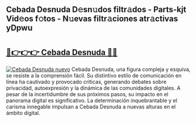 ## Cebada Desnuda D𝚎sn𝚞dos filtr𝚊dos - Parts-kjt Vid𝚎os f𝚘tos - N𝚞evas filtr𝚊ciones atr𝚊ctivas yDpwu

# <h2><a href="http://mbaxxra.tromn.icu/?c=Cebada+Desnuda">🔗👉👉👉 Cebada Desnuda 🔗🔗</a></h2>

[![Cebada Desnuda nuevo](https://i.imgur.com/pEAQMta.gif)](http://mbaxxra.tromn.icu/?c=Cebada+Desnuda)
Cebada Desnuda, una figura compleja y esquiva, se resiste a la comprensión fácil. Su distintivo estilo de comunicación en línea ha cautivado y provocado críticas, generando debates sobre privacidad, autoexpresión y la dinámica de las comunidades digitales. A pesar de la incertidumbre de sus próximos pasos, su impacto en el panorama digital es significativo. La determinación inquebrantable y el carisma innegable impulsan a Cebada Desnuda a nuevas alturas en el ámbito digital.
